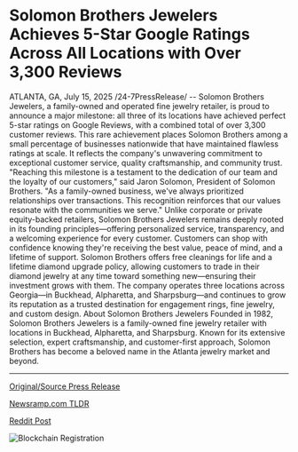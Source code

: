 # Solomon Brothers Jewelers Achieves 5-Star Google Ratings Across All Locations with Over 3,300 Reviews

ATLANTA, GA, July 15, 2025 /24-7PressRelease/ -- Solomon Brothers Jewelers, a family-owned and operated fine jewelry retailer, is proud to announce a major milestone: all three of its locations have achieved perfect 5-star ratings on Google Reviews, with a combined total of over 3,300 customer reviews.  This rare achievement places Solomon Brothers among a small percentage of businesses nationwide that have maintained flawless ratings at scale. It reflects the company's unwavering commitment to exceptional customer service, quality craftsmanship, and community trust.  "Reaching this milestone is a testament to the dedication of our team and the loyalty of our customers," said Jaron Solomon, President of Solomon Brothers.  "As a family-owned business, we've always prioritized relationships over transactions. This recognition reinforces that our values resonate with the communities we serve."  Unlike corporate or private equity-backed retailers, Solomon Brothers Jewelers remains deeply rooted in its founding principles—offering personalized service, transparency, and a welcoming experience for every customer.  Customers can shop with confidence knowing they're receiving the best value, peace of mind, and a lifetime of support. Solomon Brothers offers free cleanings for life and a lifetime diamond upgrade policy, allowing customers to trade in their diamond jewelry at any time toward something new—ensuring their investment grows with them.  The company operates three locations across Georgia—in Buckhead, Alpharetta, and Sharpsburg—and continues to grow its reputation as a trusted destination for engagement rings, fine jewelry, and custom design.  About Solomon Brothers Jewelers Founded in 1982, Solomon Brothers Jewelers is a family-owned fine jewelry retailer with locations in Buckhead, Alpharetta, and Sharpsburg. Known for its extensive selection, expert craftsmanship, and customer-first approach, Solomon Brothers has become a beloved name in the Atlanta jewelry market and beyond. 

---

[Original/Source Press Release](https://www.24-7pressrelease.com/press-release/524861/solomon-brothers-jewelers-achieves-5-star-google-ratings-across-all-locationswith-over-3300-reviews)
                    

[Newsramp.com TLDR](https://newsramp.com/curated-news/solomon-brothers-jewelers-hits-perfect-5-star-ratings-across-all-locations/6327a9965b086795da8bed772bae7618) 

 



[Reddit Post](https://www.reddit.com/r/Lifestyle_Culture/comments/1m0bfvk/solomon_brothers_jewelers_hits_perfect_5star/) 



![Blockchain Registration](https://cdn.newsramp.app/24-7PressRelease/qrcode/257/15/goldbsWm.webp)